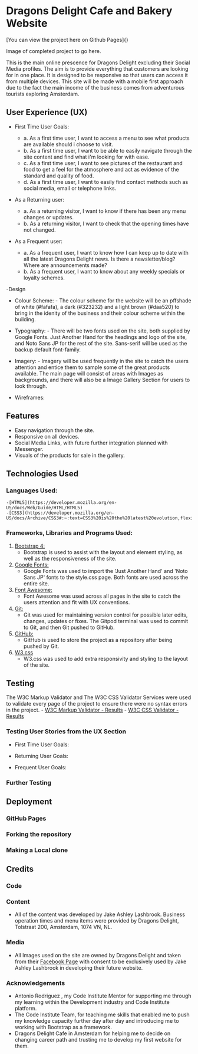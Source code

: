 # Dragons Delight Cafe and Bakery Website

[You can view the project here on Github Pages]{}

Image of completed project to go here.

This is the main online prescence for Dragons Delight excluding their Social Media profiles. The aim is to
provide everything that customers are looking for in one place. It is designed to be responsive so that 
users can access it from multiple devices. This site will be made with a mobile first approach due to the fact
the main income of the business comes from adventurous tourists exploring Amsterdam.

## User Experience (UX) 
  - First Time User Goals:

    - a. As a first time user, I want to access a menu to see what products are available should i choose to visit.
    - b. As a first time user, I want to be able to easily navigate through the site content and find what i'm looking
         for with ease.
    - c. As a first time user, I want to see pictures of the restaurant and food to get a feel for the atmosphere
         and act as evidence of the standard and quality of food. 
    - d. As a first time user, I want to easily find contact methods such as social media, email or telephone links.


- As a Returning user:
    - a. As a returning visitor, I want to know if there has been any menu changes or updates.
    - b. As a returning visitor, I want to check that the opening times have not changed.
    

- As a Frequent user:
   - a. As a frequent user, I want to know how I can keep up to date with all the latest
        Dragons Delight news. Is there a newsletter/blog? Where are announcements made?
   - b. As a frequent user, I want to know about any weekly specials or loyalty schemes.
   
-Design 

  - Colour Scheme:
        - The colour scheme for the website will be an pffshade of white (#fafafa), a dark  (#323232) and a light brown 
          (#daa520) to bring in the idenity of the business and their colour scheme within the building.
  - Typography:
        - There will be two fonts used on the site, both supplied by Google Fonts. Just Another Hand for the 
        headings and logo of the site, and Noto Sans JP for the rest of the site. Sans-serif will be used as the backup
        default font-family.

  - Imagery:
        - Imagery will be used frequently in the site to catch the users attention and entice them to sample
        some of the great products available. The main page will consist of areas with Images as backgrounds,
        and there will also be a Image Gallery Section for users to look through.

- Wireframes:

## Features
  - Easy navigation through the site.
  - Responsive on all devices.
  - Social Media Links, with future further integration planned with Messenger.
  - Visuals of the products for sale in the gallery.

## Technologies Used 
### Languages Used:  

    -[HTML5](https://developer.mozilla.org/en-US/docs/Web/Guide/HTML/HTML5)
    -[CSS3](https://developer.mozilla.org/en-US/docs/Archive/CSS3#:~:text=CSS3%20is%20the%20latest%20evolution,flexible%20box%20or%20grid%20layouts.)

### Frameworks, Libraries and Programs Used:  
1. [Bootstrap 4:](https://getbootstrap.com/docs/4.5/getting-started/download/)
    - Bootstrap is used to assist with the layout and element styling, as well as the responsiveness of the site.
2. [Google Fonts:](https://fonts.google.com/) 
    - Google Fonts was used to import the 'Just Another Hand' and 'Noto Sans JP' fonts to the
      style.css page. Both fonts are used across the entire site.
3. [Font Awesome:](https://fontawesome.com/)
    - Font Awesome was used across all pages in the site to catch the users attention and fit with UX 
      conventions.
4. [Git:](https://git-scm.com/)
    - Git was used for maintaining version control for possible later edits, changes, updates or fixes. 
      The Gitpod terminal was used to commit to Git, and then Git pushed to GitHub.
5. [GitHub:](https://github.com/)
    - GitHub is used to store the project as a repository after being pushed by Git. 
6. [W3.css](https://www.w3schools.com/w3css/default.asp)
    - W3.css was used to add extra responsivity and styling to the layout of the site.

## Testing 
The W3C Markup Validator and The W3C CSS Validator Services were used to validate every page of the project
to ensure there were no syntax errors in the project.
    - [W3C Markup Validator - Results](#)
    - [W3C CSS Validator - Results](#)
### Testing User Stories from the UX Section  
 - First Time User Goals:

 - Returning User Goals:

 - Frequent User Goals:

### Further Testing  

## Deployment
 ### GitHub Pages
 ### Forking the repository
 ### Making a Local clone 

## Credits 
 ### Code 

  ### Content
 - All of the content was developed by Jake Ashley Lashbrook. Business operation times and menu items were provided
   by Dragons Delight, Tolstraat 200, Amsterdam, 1074 VN, NL.
 ### Media 
 - All Images used on the site are owned by Dragons Delight and taken from their [Facebook Page]("https://www.facebook.com/DragonsDelightAmsterdam")
   with consent to be exclusively used by Jake Ashley Lashbrook in developing their future website.
 ### Acknowledgements 
 - Antonio Rodriguez , my Code Institute Mentor for supporting me through my learning within the Development industry
   and Code Institute platform. 
 - The Code Institute Team, for teaching me skills that enabled me to push my knowledge capacity further day after day and 
   introducing me to working with Bootstrap as a framework.
 - Dragons Delight Cafe in Amsterdam for helping me to decide on changing career path and trusting me to develop my first
   website for them.
